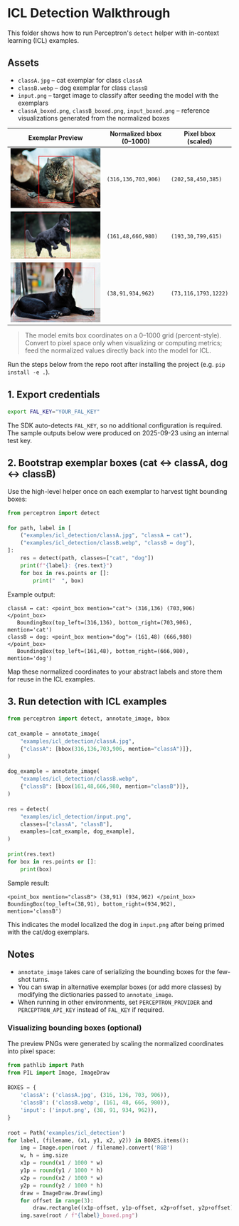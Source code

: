 # ICL Detection Walkthrough

This folder shows how to run Perceptron's `detect` helper with in-context learning (ICL) examples.

## Assets
- `classA.jpg` – cat exemplar for class `classA`
- `classB.webp` – dog exemplar for class `classB`
- `input.png` – target image to classify after seeding the model with the exemplars
- `classA_boxed.png`, `classB_boxed.png`, `input_boxed.png` – reference visualizations generated from the normalized boxes

| Exemplar Preview | Normalized bbox (0–1000) | Pixel bbox (scaled) |
| --- | --- | --- |
| ![classA boxed](./classA_boxed.png) | `(316,136,703,906)` | `(202,58,450,385)` |
| ![classB boxed](./classB_boxed.png) | `(161,48,666,980)` | `(193,30,799,615)` |
| ![input boxed](./input_boxed.png) | `(38,91,934,962)` | `(73,116,1793,1222)` |

> The model emits box coordinates on a 0–1000 grid (percent-style). Convert to pixel space only when visualizing or computing metrics; feed the normalized values directly back into the model for ICL.

Run the steps below from the repo root after installing the project (e.g. `pip install -e .`).

## 1. Export credentials
```bash
export FAL_KEY="YOUR_FAL_KEY"
```
The SDK auto-detects `FAL_KEY`, so no additional configuration is required. The sample outputs below were produced on 2025-09-23 using an internal test key.

## 2. Bootstrap exemplar boxes (cat ↔ classA, dog ↔ classB)
Use the high-level helper once on each exemplar to harvest tight bounding boxes:
```python
from perceptron import detect

for path, label in [
    ("examples/icl_detection/classA.jpg", "classA ↔ cat"),
    ("examples/icl_detection/classB.webp", "classB ↔ dog"),
]:
    res = detect(path, classes=["cat", "dog"])
    print(f"{label}: {res.text}")
    for box in res.points or []:
        print("  ", box)
```
Example output:
```
classA ↔ cat: <point_box mention="cat"> (316,136) (703,906) </point_box>
   BoundingBox(top_left=(316,136), bottom_right=(703,906), mention='cat')
classB ↔ dog: <point_box mention="dog"> (161,48) (666,980) </point_box>
   BoundingBox(top_left=(161,48), bottom_right=(666,980), mention='dog')
```
Map these normalized coordinates to your abstract labels and store them for reuse in the ICL examples.

## 3. Run detection with ICL examples
```python
from perceptron import detect, annotate_image, bbox

cat_example = annotate_image(
    "examples/icl_detection/classA.jpg",
    {"classA": [bbox(316,136,703,906, mention="classA")]},
)

dog_example = annotate_image(
    "examples/icl_detection/classB.webp",
    {"classB": [bbox(161,48,666,980, mention="classB")]},
)

res = detect(
    "examples/icl_detection/input.png",
    classes=["classA", "classB"],
    examples=[cat_example, dog_example],
)

print(res.text)
for box in res.points or []:
    print(box)
```
Sample result:
```
<point_box mention="classB"> (38,91) (934,962) </point_box>
BoundingBox(top_left=(38,91), bottom_right=(934,962), mention='classB')
```
This indicates the model localized the dog in `input.png` after being primed with the cat/dog exemplars.

## Notes
- `annotate_image` takes care of serializing the bounding boxes for the few-shot turns.
- You can swap in alternative exemplar boxes (or add more classes) by modifying the dictionaries passed to `annotate_image`.
- When running in other environments, set `PERCEPTRON_PROVIDER` and `PERCEPTRON_API_KEY` instead of `FAL_KEY` if required.

### Visualizing bounding boxes (optional)
The preview PNGs were generated by scaling the normalized coordinates into pixel space:

```python
from pathlib import Path
from PIL import Image, ImageDraw

BOXES = {
    'classA': ('classA.jpg', (316, 136, 703, 906)),
    'classB': ('classB.webp', (161, 48, 666, 980)),
    'input': ('input.png', (38, 91, 934, 962)),
}

root = Path('examples/icl_detection')
for label, (filename, (x1, y1, x2, y2)) in BOXES.items():
    img = Image.open(root / filename).convert('RGB')
    w, h = img.size
    x1p = round(x1 / 1000 * w)
    y1p = round(y1 / 1000 * h)
    x2p = round(x2 / 1000 * w)
    y2p = round(y2 / 1000 * h)
    draw = ImageDraw.Draw(img)
    for offset in range(3):
        draw.rectangle((x1p-offset, y1p-offset, x2p+offset, y2p+offset), outline='red')
    img.save(root / f"{label}_boxed.png")
```
